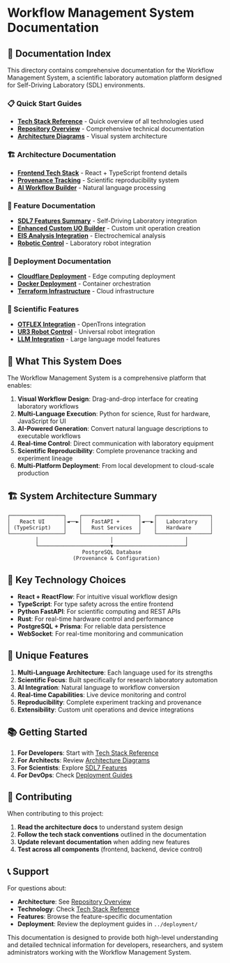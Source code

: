 # Workflow Management System Documentation

## 📖 Documentation Index

This directory contains comprehensive documentation for the Workflow Management System, a scientific laboratory automation platform designed for Self-Driving Laboratory (SDL) environments.

### 📋 Quick Start Guides

- **[Tech Stack Reference](TECH_STACK_REFERENCE.md)** - Quick overview of all technologies used
- **[Repository Overview](REPOSITORY_OVERVIEW.md)** - Comprehensive technical documentation
- **[Architecture Diagrams](ARCHITECTURE_DIAGRAM.md)** - Visual system architecture

### 🏗️ Architecture Documentation

- **[Frontend Tech Stack](FRONTEND_TECH_STACK.md)** - React + TypeScript frontend details
- **[Provenance Tracking](PROVENANCE_TRACKING.md)** - Scientific reproducibility system
- **[AI Workflow Builder](../backend/agent_workflow_builder/README.md)** - Natural language processing

### 🔧 Feature Documentation

- **[SDL7 Features Summary](SDL7_FEATURES_SUMMARY.md)** - Self-Driving Laboratory integration
- **[Enhanced Custom UO Builder](ENHANCED_CUSTOM_UO_BUILDER.md)** - Custom unit operation creation
- **[EIS Analysis Integration](EIS_ANALYSIS_INTEGRATION_GUIDE.md)** - Electrochemical analysis
- **[Robotic Control](ROBOTIC_CONTROL_FIX.md)** - Laboratory robot integration

### 🚀 Deployment Documentation

- **[Cloudflare Deployment](../deployment/cloudflare/README.md)** - Edge computing deployment
- **[Docker Deployment](../deployment/docker/)** - Container orchestration
- **[Terraform Infrastructure](../deployment/terraform/)** - Cloud infrastructure

### 🔬 Scientific Features

- **[OTFLEX Integration](OTFLEX_INTEGRATION_GUIDE.md)** - OpenTrons integration
- **[UR3 Robot Control](UR3.md)** - Universal robot integration
- **[LLM Integration](LLM_INTEGRATION_COMPLETE.md)** - Large language model features

## 🎯 What This System Does

The Workflow Management System is a comprehensive platform that enables:

1. **Visual Workflow Design**: Drag-and-drop interface for creating laboratory workflows
2. **Multi-Language Execution**: Python for science, Rust for hardware, JavaScript for UI
3. **AI-Powered Generation**: Convert natural language descriptions to executable workflows
4. **Real-time Control**: Direct communication with laboratory equipment
5. **Scientific Reproducibility**: Complete provenance tracking and experiment lineage
6. **Multi-Platform Deployment**: From local development to cloud-scale production

## 🏗️ System Architecture Summary

```
┌─────────────────┐    ┌──────────────────┐    ┌─────────────────┐
│   React UI      │◄──►│   FastAPI +      │◄──►│   Laboratory    │
│ (TypeScript)    │    │   Rust Services  │    │   Hardware      │
└─────────────────┘    └──────────────────┘    └─────────────────┘
         │                       │                       │
         └───────────────────────▼───────────────────────┘
                        PostgreSQL Database
                     (Provenance & Configuration)
```

## 🔧 Key Technology Choices

- **React + ReactFlow**: For intuitive visual workflow design
- **TypeScript**: For type safety across the entire frontend
- **Python FastAPI**: For scientific computing and REST APIs
- **Rust**: For real-time hardware control and performance
- **PostgreSQL + Prisma**: For reliable data persistence
- **WebSocket**: For real-time monitoring and communication

## 🌟 Unique Features

1. **Multi-Language Architecture**: Each language used for its strengths
2. **Scientific Focus**: Built specifically for research laboratory automation
3. **AI Integration**: Natural language to workflow conversion
4. **Real-time Capabilities**: Live device monitoring and control
5. **Reproducibility**: Complete experiment tracking and provenance
6. **Extensibility**: Custom unit operations and device integrations

## 📚 Getting Started

1. **For Developers**: Start with [Tech Stack Reference](TECH_STACK_REFERENCE.md)
2. **For Architects**: Review [Architecture Diagrams](ARCHITECTURE_DIAGRAM.md)
3. **For Scientists**: Explore [SDL7 Features](SDL7_FEATURES_SUMMARY.md)
4. **For DevOps**: Check [Deployment Guides](../deployment/)

## 🤝 Contributing

When contributing to this project:

1. **Read the architecture docs** to understand system design
2. **Follow the tech stack conventions** outlined in the documentation
3. **Update relevant documentation** when adding new features
4. **Test across all components** (frontend, backend, device control)

## 📞 Support

For questions about:
- **Architecture**: See [Repository Overview](REPOSITORY_OVERVIEW.md)
- **Technology**: Check [Tech Stack Reference](TECH_STACK_REFERENCE.md)
- **Features**: Browse the feature-specific documentation
- **Deployment**: Review the deployment guides in `../deployment/`

This documentation is designed to provide both high-level understanding and detailed technical information for developers, researchers, and system administrators working with the Workflow Management System.
